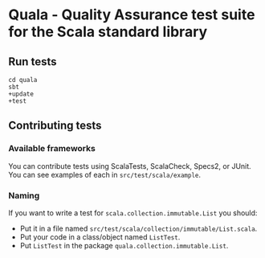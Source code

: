# Quala - Quality Assurance test suite for the Scala standard library #
## Run tests ##
    cd quala
    sbt
    +update
    +test

## Contributing tests ##
### Available frameworks ###
You can contribute tests using ScalaTests, ScalaCheck, Specs2, or JUnit. You can see examples of each in `src/test/scala/example`.

### Naming ###
If you want to write a test for `scala.collection.immutable.List` you should:

* Put it in a file named `src/test/scala/collection/immutable/List.scala`.
* Put your code in a class/object named `ListTest`.
* Put `ListTest` in the package `quala.collection.immutable.List`.

